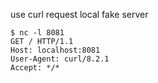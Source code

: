 use curl  request local fake server

```shell
$ nc -l 8081
GET / HTTP/1.1
Host: localhost:8081
User-Agent: curl/8.2.1
Accept: */*
```

